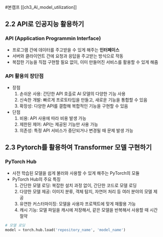 #본캠프 [[ch3_AI_model_utilization]]

## 2.2 API로 인공지능 활용하기
### API (Application Programmin Interface)
- 프로그램 간에 데이터를 주고받을 수 있게 해주는 **인터페이스**
- 서버와 클라이언트 간에 요청과 응답을 주고받는 방식으로 작동
- 복잡한 기능을 직접 구현할 필요 없이, 이미 만들어진 서비스를 활용할 수 있게 해줌


### API 활용의 장단점
- 장점
	1. 손쉬운 사용: 간단한 API 호출로 AI 모델의 다양한 기능 사용
	2. 신속한 개발: 빠르게 프로토타입을 만들고, 새로운 기능을 통합할 수 있음
	3. 확장성: 다양한 API를 결합해 복합적인 기능을 구현할 수 있음
- 단점
	1. 비용: API 사용에 따라 비용 발생 가능
	2. 제한된 제어: API는 제공된 기능만 사용 가능
	3. 의존성: 특정 API 서비스가 중단되거나 변경될 때 문제 발생 가능



## 2.3 Pytorch를 활용하여 Transformer 모델 구현하기
### PyTorch Hub
- 사전 학습된 모델을 쉽게 불러와 사용할 수 있게 해주는 PyTorch의 모듈
- PyTorch Hub의 주요 특징
	1. 간단한 모델 로딩: 복잡한 설치 과정 없이, 간단한 코드로 모델 로딩
	2. 다양한 모델 제공: 이미지 분류, 객체 탐지, 자연어 처리 등 여러 분야의 모델 제공
	3. 유연한 커스터마이징: 모델을 사용자 프로젝트에 맞게 재활용 가능
	4. 캐시 기능: 모델 파일을 캐시에 저장해서, 같은 모델을 반복해서 사용할 때 시간 절약

```python
# 모델 로딩
model = torch.hub.load('repository_name', 'model_name')
```


